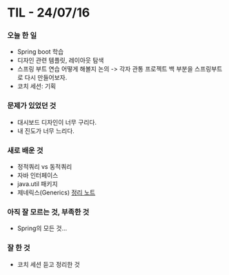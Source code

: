 # TIL - 24/07/16
### 오늘 한 일
- Spring boot 학습
- 디자인 관련 템플릿, 레이아웃 탐색
- 스프링 부트 연습 어떻게 해볼지 논의
    -> 각자 관통 프로젝트 백 부분을 스프링부트로 다시 만들어보자.
- 코치 세션: 기획

### 문제가 있었던 것
- 대시보드 디자인이 너무 구리다. 
- 내 진도가 너무 느리다. 

### 새로 배운 것
- 정적쿼리 vs 동적쿼리
- 자바 인터페이스
- java.util 패키지
- 제네릭스(Generics)
[정리 노트](https://pumped-fascinator-c2c.notion.site/29db1681c7ad44a2bf3c18c6041a7c02?v=938ebe4a44054555a4ebafc30d4a0b58&pvs=4)

### 아직 잘 모르는 것, 부족한 것
- Spring의 모든 것...

### 잘 한 것
- 코치 세션 듣고 정리한 것